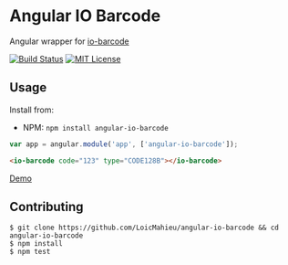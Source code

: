 # Angular IO Barcode

Angular wrapper for [io-barcode](https://www.npmjs.com/package/io-barcode)

[![Build Status](http://img.shields.io/travis/LoicMahieu/angular-io-barcode.svg?style=flat-square)](https://travis-ci.org/LoicMahieu/angular-io-barcode)
[![MIT License](http://img.shields.io/badge/license-MIT-blue.svg?style=flat-square)](https://github.com/LoicMahieu/angular-io-barcode/blob/master/LICENSE.md)



## Usage

Install from:

- NPM: `npm install angular-io-barcode`

```javascript
var app = angular.module('app', ['angular-io-barcode']);
```

```html
<io-barcode code="123" type="CODE128B"></io-barcode>
```

[Demo](https://rawgit.com/LoicMahieu/angular-io-barcode/master/demo/index.html)

## Contributing

```
$ git clone https://github.com/LoicMahieu/angular-io-barcode && cd angular-io-barcode
$ npm install
$ npm test
```
